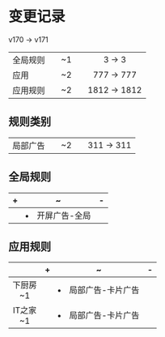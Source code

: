 # 变更记录

v170 -> v171

||||||
|-|:-:|:-:|:-:|:-:|
|全局规则||~1||3 -> 3|
|应用||~2||777 -> 777|
|应用规则||~2||1812 -> 1812|

## 规则类别

||||||
|-|:-:|:-:|:-:|:-:|
|局部广告||~2||311 -> 311|

## 全局规则

|+|~|-|
|-|-|-|
||<li>开屏广告-全局||

## 应用规则

||+|~|-|
|:-:|-|-|-|
|下厨房<br>~1||<li>局部广告-卡片广告||
|IT之家<br>~1||<li>局部广告-卡片广告||
